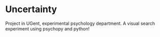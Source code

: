# Uncertainty
Project in UGent, experimental psychology department. A visual search experiment using psychopy and python!
